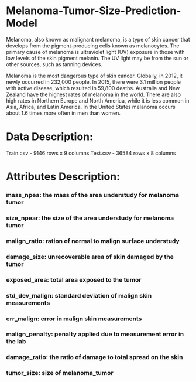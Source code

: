 # Melanoma-Tumor-Size-Prediction-Model
Melanoma, also known as malignant melanoma, is a type of skin cancer that develops from the pigment-producing cells known as melanocytes. The primary cause of melanoma is ultraviolet light (UV) exposure in those with low levels of the skin pigment melanin. The UV light may be from the sun or other sources, such as tanning devices. 

Melanoma is the most dangerous type of skin cancer. Globally, in 2012, it newly occurred in 232,000 people. In 2015, there were 3.1 million people with active disease, which resulted in 59,800 deaths. Australia and New Zealand have the highest rates of melanoma in the world. There are also high rates in Northern Europe and North America, while it is less common in Asia, Africa, and Latin America. In the United States melanoma occurs about 1.6 times more often in men than women.

 

# Data Description:

Train.csv - 9146 rows x 9 columns
Test.csv - 36584 rows x 8 columns


# Attributes Description:

### mass_npea:  the mass of the area understudy for melanoma tumor
### size_npear: the size of the area understudy for melanoma tumor
### malign_ratio: ration of normal to malign surface understudy
### damage_size: unrecoverable area of skin damaged by the tumor
### exposed_area: total area exposed to the tumor
### std_dev_malign: standard deviation of malign skin measurements
### err_malign: error in malign skin measurements
### malign_penalty: penalty applied due to measurement error in the lab
### damage_ratio: the ratio of damage to total spread on the skin
### tumor_size: size of melanoma_tumor
